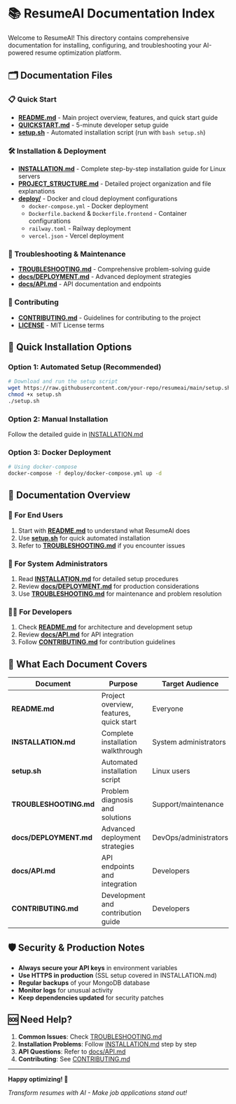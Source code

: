 # 📚 ResumeAI Documentation Index

Welcome to ResumeAI! This directory contains comprehensive documentation for installing, configuring, and troubleshooting your AI-powered resume optimization platform.

## 🗂️ **Documentation Files**

### **📋 Quick Start**
- **[README.md](README.md)** - Main project overview, features, and quick start guide
- **[QUICKSTART.md](QUICKSTART.md)** - 5-minute developer setup guide
- **[setup.sh](setup.sh)** - Automated installation script (run with `bash setup.sh`)

### **🛠️ Installation & Deployment**
- **[INSTALLATION.md](INSTALLATION.md)** - Complete step-by-step installation guide for Linux servers
- **[PROJECT_STRUCTURE.md](PROJECT_STRUCTURE.md)** - Detailed project organization and file explanations
- **[deploy/](deploy/)** - Docker and cloud deployment configurations
  - `docker-compose.yml` - Docker deployment
  - `Dockerfile.backend` & `Dockerfile.frontend` - Container configurations
  - `railway.toml` - Railway deployment
  - `vercel.json` - Vercel deployment

### **🔧 Troubleshooting & Maintenance**
- **[TROUBLESHOOTING.md](TROUBLESHOOTING.md)** - Comprehensive problem-solving guide
- **[docs/DEPLOYMENT.md](docs/DEPLOYMENT.md)** - Advanced deployment strategies
- **[docs/API.md](docs/API.md)** - API documentation and endpoints

### **👥 Contributing**
- **[CONTRIBUTING.md](CONTRIBUTING.md)** - Guidelines for contributing to the project
- **[LICENSE](LICENSE)** - MIT License terms

## 🚀 **Quick Installation Options**

### **Option 1: Automated Setup (Recommended)**
```bash
# Download and run the setup script
wget https://raw.githubusercontent.com/your-repo/resumeai/main/setup.sh
chmod +x setup.sh
./setup.sh
```

### **Option 2: Manual Installation**
Follow the detailed guide in [INSTALLATION.md](INSTALLATION.md)

### **Option 3: Docker Deployment**
```bash
# Using docker-compose
docker-compose -f deploy/docker-compose.yml up -d
```

## 📖 **Documentation Overview**

### **🎯 For End Users**
1. Start with **[README.md](README.md)** to understand what ResumeAI does
2. Use **[setup.sh](setup.sh)** for quick automated installation
3. Refer to **[TROUBLESHOOTING.md](TROUBLESHOOTING.md)** if you encounter issues

### **🔧 For System Administrators**
1. Read **[INSTALLATION.md](INSTALLATION.md)** for detailed setup procedures
2. Review **[docs/DEPLOYMENT.md](docs/DEPLOYMENT.md)** for production considerations
3. Use **[TROUBLESHOOTING.md](TROUBLESHOOTING.md)** for maintenance and problem resolution

### **👨‍💻 For Developers**
1. Check **[README.md](README.md)** for architecture and development setup
2. Review **[docs/API.md](docs/API.md)** for API integration
3. Follow **[CONTRIBUTING.md](CONTRIBUTING.md)** for contribution guidelines

## 🎯 **What Each Document Covers**

| Document | Purpose | Target Audience |
|----------|---------|-----------------|
| **README.md** | Project overview, features, quick start | Everyone |
| **INSTALLATION.md** | Complete installation walkthrough | System administrators |
| **setup.sh** | Automated installation script | Linux users |
| **TROUBLESHOOTING.md** | Problem diagnosis and solutions | Support/maintenance |
| **docs/DEPLOYMENT.md** | Advanced deployment strategies | DevOps/administrators |
| **docs/API.md** | API endpoints and integration | Developers |
| **CONTRIBUTING.md** | Development and contribution guide | Developers |

## 🛡️ **Security & Production Notes**

- **Always secure your API keys** in environment variables
- **Use HTTPS in production** (SSL setup covered in INSTALLATION.md)
- **Regular backups** of your MongoDB database
- **Monitor logs** for unusual activity
- **Keep dependencies updated** for security patches

## 🆘 **Need Help?**

1. **Common Issues**: Check [TROUBLESHOOTING.md](TROUBLESHOOTING.md)
2. **Installation Problems**: Follow [INSTALLATION.md](INSTALLATION.md) step by step
3. **API Questions**: Refer to [docs/API.md](docs/API.md)
4. **Contributing**: See [CONTRIBUTING.md](CONTRIBUTING.md)

---

**Happy optimizing! 🚀**

*Transform resumes with AI - Make job applications stand out!*